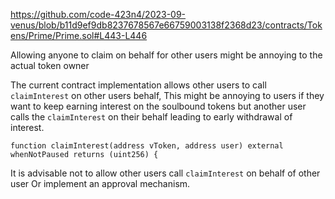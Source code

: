 https://github.com/code-423n4/2023-09-venus/blob/b11d9ef9db8237678567e66759003138f2368d23/contracts/Tokens/Prime/Prime.sol#L443-L446

Allowing anyone to claim on behalf for other users might be 
annoying to the actual token owner

The current contract implementation allows other users to call `claimInterest` on other users behalf, This might be annoying to users if they want to keep earning interest on the soulbound tokens but another  user calls the `claimInterest` on their behalf leading to early withdrawal of interest.

```
function claimInterest(address vToken, address user) external whenNotPaused returns (uint256) {
```
It is advisable not to allow other users call `claimInterest` on behalf of other user Or implement an approval mechanism.